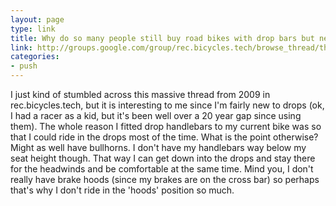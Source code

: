 ```yaml
---
layout: page
type: link
title: Why do so many people still buy road bikes with drop bars but never ride in the dropped position?
link: http://groups.google.com/group/rec.bicycles.tech/browse_thread/thread/461cb8c44b0d3a2a/ff8322e7c18351b1#ff8322e7c18351b1
categories: 
- push
---
```

I just kind of stumbled across this massive thread from 2009 in rec.bicycles.tech, but it is interesting to me since I'm fairly new to drops (ok, I had a racer as a kid, but it's been well over a 20 year gap since using them). The whole reason I fitted drop handlebars to my current bike was so that I could ride in the drops most of the time. What is the point otherwise? Might as well have bullhorns. I don't have my handlebars way below my seat height though. That way I can get down into the drops and stay there for the headwinds and be comfortable at the same time. Mind you, I don't really have brake hoods (since my brakes are on the cross bar) so perhaps that's why I don't ride in the 'hoods' position so much.
